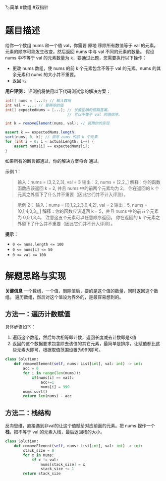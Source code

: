 
🏷简单 #数组 #双指针 

# 题目描述

给你一个数组 nums 和一个值 val，你需要 原地 移除所有数值等于 val 的元素。元素的顺序可能发生改变。然后返回 nums 中与 val 不同的元素的数量。
假设 nums 中不等于 val 的元素数量为 k，要通过此题，您需要执行以下操作：
- 更改 nums 数组，使 nums 的前 k 个元素包含不等于 val 的元素。nums 的其余元素和 nums 的大小并不重要。
- 返回 k。

**用户评测：**
评测机将使用以下代码测试您的解决方案：
```java
int[] nums = [...]; // 输入数组
int val = ...; // 要移除的值
int[] expectedNums = [...]; // 长度正确的预期答案。
                            // 它以不等于 val 的值排序。

int k = removeElement(nums, val); // 调用你的实现

assert k == expectedNums.length;
sort(nums, 0, k); // 排序 nums 的前 k 个元素
for (int i = 0; i < actualLength; i++) {
    assert nums[i] == expectedNums[i];
}
```

如果所有的断言都通过，你的解决方案将会 通过。

示例 1：

>输入：nums = [3,2,2,3], val = 3
>输出：2, nums = [2,2,_,_]
>解释：你的函数函数应该返回 k = 2, 并且 nums 中的前两个元素均为 2。
>你在返回的 k 个元素之外留下了什么并不重要（因此它们并不计入评测）。


>示例 2：
>输入：nums = [0,1,2,2,3,0,4,2], val = 2
>输出：5, nums = [0,1,4,0,3,_,_,]
>解释：你的函数应该返回 k = 5，并且 nums 中的前五个元素为 0,0,1,3,4。
>注意这五个元素可以任意顺序返回。
>你在返回的 k 个元素之外留下了什么并不重要（因此它们并不计入评测）。
 

**提示：**

- `0 <= nums.length <= 100`
- `0 <= nums[i] <= 50`
- `0 <= val <= 100`

# 解题思路与实现

**关键信息**
一个数组，一个值，删除值后，要的是这个值的数量，同时返回这个数组。
遍历数组，然后对这个值设为界外的，是最容易想到的。

## 方法一：遍历计数赋值

具体步骤如下：
1. 遍历这个数组，然后每次相等即计数，返回长度减去计数即是k值
2. 返回的这个数据要求包含除去该值的其它元素，最简单是排序，让赋值都比这些元素大即可，根据取值范围设置为999即可。

```python
class Solution:
    def removeElement(self, nums: List[int], val: int) -> int:
        acc = 0
        for i in range(len(nums)):
            if(nums[i] == val):
                acc+=1
                nums[i] = 999
        nums.sort()    
        return len(nums) - acc
```

## 方法二：栈结构

反向思维，直接遇到非val的让这个值赋给对应前面的元素。把 nums 视作一个**栈**，把不等于 val 的元素入栈，最后返回栈的大小。

```python
class Solution:
    def removeElement(self, nums: List[int], val: int) -> int:
	    stack_size = 0
	    for x in nums:
		    if x != val:
			    nums[stack_size] = x
			    stack_size += 1
		return stack_size
```



